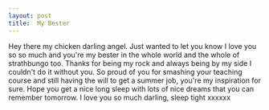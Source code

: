 ```yaml
---
layout: post
title:  My Bester
---
```

Hey there my chicken darling angel. Just wanted to let you know I love you so so much and you're my bester in the whole world and the whole of strathbungo too. Thanks for being my rock and always being by my side I couldn't do it without you. So proud of you for smashing your teaching course and still having the will to get a summer job, you're my inspiration for sure. Hope you get a nice long sleep with lots of nice dreams that you can remember tomorrow. I love you so much darling, sleep tight xxxxxx
